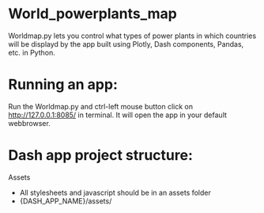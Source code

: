 # World_powerplants_map
Worldmap.py lets you control what types of power plants in which countries will be displayd by the app built using Plotly, Dash components, Pandas, etc. in Python.

# Running an app:
Run the Worldmap.py and ctrl-left mouse button click on http://127.0.0.1:8085/ in terminal. It will open the app in your default webbrowser.

# Dash app project structure:
Assets
- All stylesheets and javascript should be in an assets folder
- {DASH_APP_NAME}/assets/
